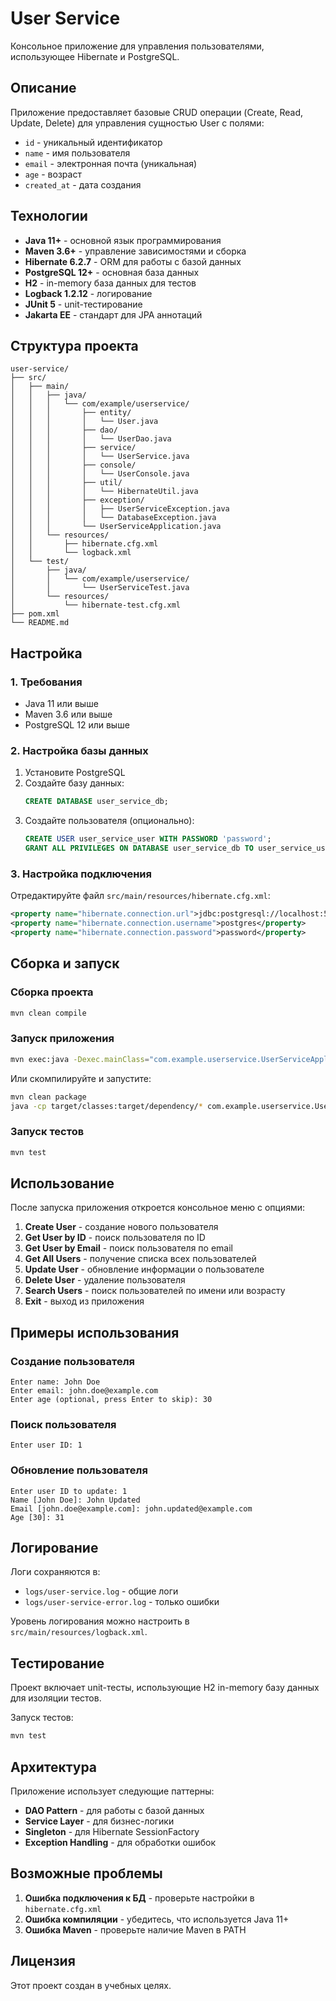 # User Service

Консольное приложение для управления пользователями, использующее Hibernate и PostgreSQL.

## Описание

Приложение предоставляет базовые CRUD операции (Create, Read, Update, Delete) для управления сущностью User с полями:
- `id` - уникальный идентификатор
- `name` - имя пользователя
- `email` - электронная почта (уникальная)
- `age` - возраст
- `created_at` - дата создания

## Технологии

- **Java 11+** - основной язык программирования
- **Maven 3.6+** - управление зависимостями и сборка
- **Hibernate 6.2.7** - ORM для работы с базой данных
- **PostgreSQL 12+** - основная база данных
- **H2** - in-memory база данных для тестов
- **Logback 1.2.12** - логирование
- **JUnit 5** - unit-тестирование
- **Jakarta EE** - стандарт для JPA аннотаций

## Структура проекта

```
user-service/
├── src/
│   ├── main/
│   │   ├── java/
│   │   │   └── com/example/userservice/
│   │   │       ├── entity/
│   │   │       │   └── User.java
│   │   │       ├── dao/
│   │   │       │   └── UserDao.java
│   │   │       ├── service/
│   │   │       │   └── UserService.java
│   │   │       ├── console/
│   │   │       │   └── UserConsole.java
│   │   │       ├── util/
│   │   │       │   └── HibernateUtil.java
│   │   │       ├── exception/
│   │   │       │   ├── UserServiceException.java
│   │   │       │   └── DatabaseException.java
│   │   │       └── UserServiceApplication.java
│   │   └── resources/
│   │       ├── hibernate.cfg.xml
│   │       └── logback.xml
│   └── test/
│       ├── java/
│       │   └── com/example/userservice/
│       │       └── UserServiceTest.java
│       └── resources/
│           └── hibernate-test.cfg.xml
├── pom.xml
└── README.md
```

## Настройка

### 1. Требования

- Java 11 или выше
- Maven 3.6 или выше
- PostgreSQL 12 или выше

### 2. Настройка базы данных

1. Установите PostgreSQL
2. Создайте базу данных:
   ```sql
   CREATE DATABASE user_service_db;
   ```
3. Создайте пользователя (опционально):
   ```sql
   CREATE USER user_service_user WITH PASSWORD 'password';
   GRANT ALL PRIVILEGES ON DATABASE user_service_db TO user_service_user;
   ```

### 3. Настройка подключения

Отредактируйте файл `src/main/resources/hibernate.cfg.xml`:

```xml
<property name="hibernate.connection.url">jdbc:postgresql://localhost:5432/user_service_db</property>
<property name="hibernate.connection.username">postgres</property>
<property name="hibernate.connection.password">password</property>
```

## Сборка и запуск

### Сборка проекта

```bash
mvn clean compile
```

### Запуск приложения

```bash
mvn exec:java -Dexec.mainClass="com.example.userservice.UserServiceApplication"
```

Или скомпилируйте и запустите:

```bash
mvn clean package
java -cp target/classes:target/dependency/* com.example.userservice.UserServiceApplication
```

### Запуск тестов

```bash
mvn test
```

## Использование

После запуска приложения откроется консольное меню с опциями:

1. **Create User** - создание нового пользователя
2. **Get User by ID** - поиск пользователя по ID
3. **Get User by Email** - поиск пользователя по email
4. **Get All Users** - получение списка всех пользователей
5. **Update User** - обновление информации о пользователе
6. **Delete User** - удаление пользователя
7. **Search Users** - поиск пользователей по имени или возрасту
0. **Exit** - выход из приложения

## Примеры использования

### Создание пользователя
```
Enter name: John Doe
Enter email: john.doe@example.com
Enter age (optional, press Enter to skip): 30
```

### Поиск пользователя
```
Enter user ID: 1
```

### Обновление пользователя
```
Enter user ID to update: 1
Name [John Doe]: John Updated
Email [john.doe@example.com]: john.updated@example.com
Age [30]: 31
```

## Логирование

Логи сохраняются в:
- `logs/user-service.log` - общие логи
- `logs/user-service-error.log` - только ошибки

Уровень логирования можно настроить в `src/main/resources/logback.xml`.

## Тестирование

Проект включает unit-тесты, использующие H2 in-memory базу данных для изоляции тестов.

Запуск тестов:
```bash
mvn test
```

## Архитектура

Приложение использует следующие паттерны:

- **DAO Pattern** - для работы с базой данных
- **Service Layer** - для бизнес-логики
- **Singleton** - для Hibernate SessionFactory
- **Exception Handling** - для обработки ошибок

## Возможные проблемы

1. **Ошибка подключения к БД** - проверьте настройки в `hibernate.cfg.xml`
2. **Ошибка компиляции** - убедитесь, что используется Java 11+
3. **Ошибка Maven** - проверьте наличие Maven в PATH

## Лицензия

Этот проект создан в учебных целях.
